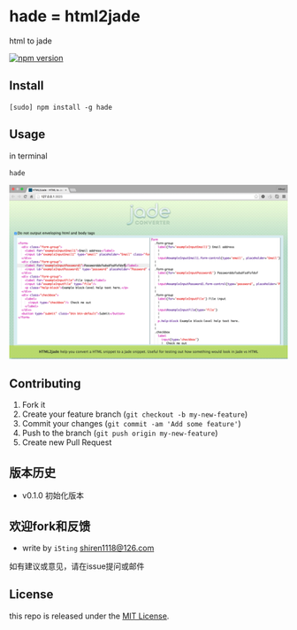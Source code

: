 # hade = html2jade

html to jade

[![npm version](https://badge.fury.io/js/je.svg)](http://badge.fury.io/js/hade)

## Install 

    [sudo] npm install -g hade
  
## Usage

in terminal 

```
hade
```

![](ScreenShot.png)


## Contributing

1. Fork it
2. Create your feature branch (`git checkout -b my-new-feature`)
3. Commit your changes (`git commit -am 'Add some feature'`)
4. Push to the branch (`git push origin my-new-feature`)
5. Create new Pull Request

## 版本历史

- v0.1.0 初始化版本

## 欢迎fork和反馈

- write by `i5ting` shiren1118@126.com

如有建议或意见，请在issue提问或邮件

## License

this repo is released under the [MIT
License](http://www.opensource.org/licenses/MIT).
